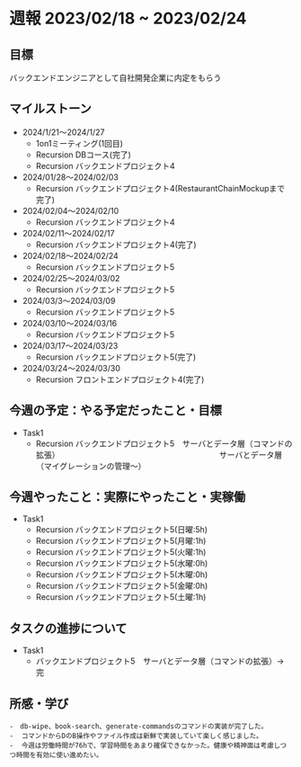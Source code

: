 # 週報 2023/02/18 ~ 2023/02/24

## 目標
バックエンドエンジニアとして自社開発企業に内定をもらう

## マイルストーン
- 2024/1/21〜2024/1/27
    - 1on1ミーティング(1回目)
    - Recursion DBコース(完了)
    - Recursion バックエンドプロジェクト4
- 2024/01/28〜2024/02/03
    - Recursion バックエンドプロジェクト4(RestaurantChainMockupまで完了)
- 2024/02/04〜2024/02/10
    - Recursion バックエンドプロジェクト4
- 2024/02/11〜2024/02/17
    - Recursion バックエンドプロジェクト4(完了)
- 2024/02/18〜2024/02/24
    - Recursion バックエンドプロジェクト5
- 2024/02/25〜2024/03/02
    - Recursion バックエンドプロジェクト5
- 2024/03/3〜2024/03/09
    - Recursion バックエンドプロジェクト5
- 2024/03/10〜2024/03/16
    - Recursion バックエンドプロジェクト5
- 2024/03/17〜2024/03/23
    - Recursion バックエンドプロジェクト5(完了)
- 2024/03/24〜2024/03/30
    - Recursion フロントエンドプロジェクト4(完了)
## 今週の予定：やる予定だったこと・目標
- Task1
    - Recursion バックエンドプロジェクト5　サーバとデータ層（コマンドの拡張）
    　　　　　　　　　　　　　　　　　　　　サーバとデータ層（マイグレーションの管理～）


## 今週やったこと：実際にやったこと・実稼働
- Task1
    - Recursion バックエンドプロジェクト5(日曜:5h)
    - Recursion バックエンドプロジェクト5(月曜:1h)
    - Recursion バックエンドプロジェクト5(火曜:1h)
    - Recursion バックエンドプロジェクト5(水曜:0h)
    - Recursion バックエンドプロジェクト5(木曜:0h)
    - Recursion バックエンドプロジェクト5(金曜:0h)
    - Recursion バックエンドプロジェクト5(土曜:1h)

## タスクの進捗について
- Task1
    - バックエンドプロジェクト5　サーバとデータ層（コマンドの拡張）→ 完
      
## 所感・学び
    -　db-wipe、book-search、generate-commandsのコマンドの実装が完了した。
    -  コマンドからDのB操作やファイル作成は新鮮で実装していて楽しく感じました。
    -  今週は労働時間が76hで、学習時間をあまり確保できなかった。健康や精神面は考慮しつつ時間を有効に使い進めたい。


